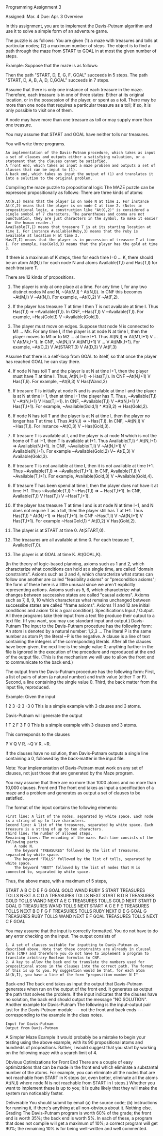  Programming Assignment 3

Assigned: Mar. 4
Due: Apr. 3
Overview

In this assignment, you are to implement the Davis-Putnam algorithm and use it to solve a simple form of an adventure game.

The puzzle is as follows: You are given (1) a maze with treasures and tolls at particular nodes; (2) a maximum number of steps. The object is to find a path through the maze from START to GOAL in at most the given number of steps.

Example: Suppose that the maze is as follows:

Then the path "START, D, E, G, F, GOAL" succeeds in 5 steps. The path "START, D, A, B, A, D, C,GOAL" succeeds in 7 steps.

Assume that there is only one instance of each treasure in the maze. Therefore, each treasure is in one of three states: Either at its original location, or in the possession of the player, or spent as a toll. There may be more than one node that requires a particular treasure as a toll; if so, it is only possible to visit one of them.

A node may have more than one treasure as toll or may supply more than one treasure.

You may assume that START and GOAL have neither tolls nor treasures.

You will write three programs.

    An implementation of the Davis-Putnam procedure, which takes as input a set of clauses and outputs either a satisfying valuation, or a statement that the clauses cannot be satisfied.
    A front end, which takes as input a maze problem and outputs a set of clauses that can be input to (1).
    A back end, which takes as input the output of (1) and translates it into a solution to the original problem. 

Compiling the maze puzzle to propositional logic
The MAZE puzzle can be expressed propositionally as follows: There are three kinds of atoms:

    At(N,I) means that the player is on node N at time I. For instance At(C,2) means that the player is on node C at time 2. (Note: in propositional logic, a construction like "At(C,2)" is considered a single symbol of 7 characters. The parentheses and comma are not punctuation, they are just characters in the symbol, to make it easier for the human reader.)
    Available(T,I) means that treasure T is at its starting location at time I. For instance Available(Ruby,3) means that the ruby is available at location H at time 3.
    Has(T,I) means that the player is in possession of treasure T at time I. For example, Has(Gold,3) means that the player has the gold at time 3. 

If there is a maximum of K steps, then for each time I=0 ... K, there should be an atom At(N,I) for each node N and atoms Available(T,I) and Has(T,I) for each treasure T.

There are 12 kinds of propositions.

1. The player is only at one place at a time.
For any time I, for any two distinct nodes M and N, ~(At(M,I) ^ At(N,I)).
In CNF this becomes ~At(M,I) V ~At(N,I).
For example, ~At(C,2) V ~At(F,2).

2. If the player has treasure T at time I then T is not available at time I.
Thus Has(T,I) => ~Available(T,I).
In CNF, ~Has(T,I) V ~Available(T,I).
For example, ~Has(Gold,1) V ~Available(Gold,1).

3. The player must move on edges. Suppose that node N is connected to M1 ... Mk. For any time I, if the player is at node N at time I, then the player moves to M1 or to M2 ... at time I+1.
Thus At(N,I) => At(M1,I+1) V ... V At(Mk,I+1).
In CNF, ~At(N,I) V At(M1,I+1) V ... V At(Mk,I+1).
For example, ~At(C,2) V At(START,3) V At(D,3) V At(F,3)

Assume that there is a self-loop from GOAL to itself, so that once the player has reached GOAL he can stay there.

4. If node N has toll T and the player is at N at time I+1, then the player must have T at time I.
Thus, At(N,I+1) => Has(T,I).
In CNF ~At(N,I+1) V Has(T,Ii).
For example, ~At(B,3) V Has(Wand,2)

5. If treasure T is initially at node N and is available at time I and the player is at N at time I+1, then at time I+1 the player has T.
Thus, ~Available(T,I) V ~At(N,I+1) V Has(T,I+1).
In CNF, ~Available(T,I) V ~At(N,I+1) V Has(T,I+1).
For example, ~Available(Gold,1) ^ At(B,2) => Has(Gold,2).

6. If node N has toll T and the player is at N at time I, then the player no longer has T at time I.
Thus At(N,I) => ~Has(T,I).
In CNF, ~At(N,I) V ~Has(T,I).
For instance ~At(C,3) V ~Has(Gold,3).

7. If treasure T is available at I, and the player is at node N which is not the home of T at I+1, then T is available at I+1.
Thus Available(T,I) ^ At(N,I+1) => Available(N,I+1).
In CNF, ~Available(T,I) V ~At(N,I+1) V Available(N,I+1).
For example ~Available(Gold,2) V~ At(E,3) V Available(Gold,3).

8. If treasure T is not available at time I, then it is not available at time I+1. Thus
~Available(T,I) => ~Available(T,I+1).
In CNF, Available(T,I) V ~Available(T,I+1).
For example, Available(Gold,3) V ~Available(Gold,4).

9. If treasure T has been spend at time I, then the player does not have it at time I+1. Thus
~Available(T,I) ^ ~Has(T,I) => ~ Has(T,I+1).
In CNF, Available(T,I) V Has(T,I) V ~Has(T,I+1).

10. If the player has treasure T at time I and is at node N at time I+1, and N does not require T as a toll, then the player still has T at I+1.
Thus Has(T,I) ^ At(N,I+1) => Has(T,I+1).
In CNF ~Has(T,I) V ~At(N,I+1) V Has(T,I+1).
For example ~Has(Gold,1) ^ At(D,2) V Has(Gold,2).

11. The player is at START at time 0. At(START,0).

12. The treasures are all available at time 0. For each treasure T, Available(T,0).

13. The player is at GOAL at time K. At(GOAL,K).

[In the theory of logic-based planning, axioms such as 1 and 2, which characterize what conditions can hold at a single time, are called "domain constraints". Axioms such as 3 and 4, which characterize what states can follow one another are called "feasibility axioms" or "precondition axioms"; the form of these here is a little unusual since we aren't explicitly representing actions. Axioms such as 5, 6, which characterize what changes between successive states are called "causal axioms". Axioms such as 7, 8, 9, 10 which characterize what remains unchanged between successibe states are called "frame axioms". Axioms 11 and 12 are initial conditions and axiom 13 is a goal condition].
Specifications
Input / Output.
All three programs take their input from a text file produce their output to a text file. (If you want, you may use standard input and output.)
Davis-Putnam
The input to the Davis-Putnam procedure has the following form: An atom is denoted by a natural number: 1,2,3 ... The literal P is the same number as atom P; the literal ~P is the negative. A clause is a line of text containing the integers of the corresponding literals. After all the clauses have been given, the next line is the single value 0; anything further in the file is ignored in the execution of the procedure and reproduced at the end of the output file. (This is the mechanism we will use to allow the front end to communicate to the back end.)

The output from the Davis-Putnam procedure has the following form: First, a list of pairs of atom (a natural number) and truth value (either T or F). Second, a line containing the single value 0. Third, the back matter from the input file, reproduced.

Example: Given the input

1 2 3 
-2 3 
-3 
0 
This is a simple example with 3 clauses and 3 atoms.

Davis-Putnam will generate the output

1 T 
2 F
3 F
0 
This is a simple example with 3 clauses and 3 atoms.

This corresponds to the clauses

P V Q V R. 
~Q V R. 
~R. 

If the clauses have no solution, then Davis-Putnam outputs a single line containing a 0, followed by the back-matter in the input file.

Note: Your implementation of Davis-Putnam must work on any set of clauses, not just those that are generated by the Maze program.

You may assume that there are no more than 1000 atoms and no more than 10,000 clauses.
Front end
The front end takes as input a specification of a maze and a problem and generates as output a set of clauses to be satisfied.

The format of the input contains the following elements:

    First line: A list of the nodes, separated by white space. Each node is a string of up to five characters.
    Second line: A list of the treasures, separated by white space. Each treasure is a string of up to ten characters.
    Third line; The number of allowed steps.
    Remaining lines: The encoding of the maze. Each line consists of the following parts
        A node N.
        The keyword "TREASURES" followed by the list of treasures, separated by white space.
        The keyword "TOLLS" followed by the list of tolls, separated by white space.
        The keyword "NEXT" followed by the list of nodes that N is connected to, separated by white space. 

Thus, the above maze, with a maximum of 5 steps,

START A B C D E F G  GOAL
GOLD WAND RUBY 
5
START TREASURES TOLLS NEXT A C D
A TREASURES TOLLS NEXT START B D
B TREASURES GOLD TOLLS WAND NEXT A E
C TREASURES TOLLS GOLD NEXT START D GOAL
D TREASURES WAND TOLLS NEXT START A C E F
E TREASURES TOLLS NEXT B D F G
F TREASURES TOLLS RUBY NEXT D E G GOAL
G TREASURES RUBY TOLLS WAND NEXT E F
GOAL TREASURES TOLLS NEXT C F GOAL

You may assume that the input is correctly formatted. You do not have to do any error checking on the input. The output consists of

    1. A set of clauses suitable for inputting to Davis-Putnam as described above. Note that these constraints are already in clausal form (CNF) and therefore you do not have to implement a program to translate arbitrary Boolean formulas to CNF.
    2. A key to allow the back end to translate the numbers used for propositional atoms in the clauses into the correct path. The format of this is up to you. My suggestion would be that, for each atom At(N,I), you have a line of the form "proposition-number N I" 

Back-end
The back end takes as input the output that Davis-Putnam generates when run on the output of the front end. It generates as output the path that solves the problem. If the input indicates that the clauses have no solution, the back end should output the message "NO SOLUTION".
Another example for Davis-Putnam
The following is the input-output pair just for the Davis-Putnam module --- not the front and back ends --- corresponding to the example in the class notes.

    Input for Davis-Putnam
    Output from Davis-Putnam 

A Simpler Maze Example
It would probably be a mistake to begin your testing using the above example, with its 90 propositional atoms and hundreds of propositions. Rather, I would suggest that you start by working on the following maze with a search limit of 4.

Obvious Optimizations for Front End
There are a couple of easy optimizations that can be made in the front end which eliminate a substantal number of the atoms. For example, you can eliminate all the nodes that are not reachable from START in K steps (or, even better, eliminate all the atoms At(N,I) where node N is not reachable from START in I steps.) Whether you want to implement these is up to you; it is quite likely that they will make the system run noticeably faster.

Deliverable
You should submit by email (a) the source code; (b) instructions for running it, if there's anything at all non-obvious about it. Nothing else.
Grading
The Davis-Putnam program is worth 60% of the grade; the front end is worth 35%; the back end is worth 5%. In each of these, a program that does not compile will get a maximum of 10%; a correct program will get 90%; the remaining 10% is for being well-written and well commented. 